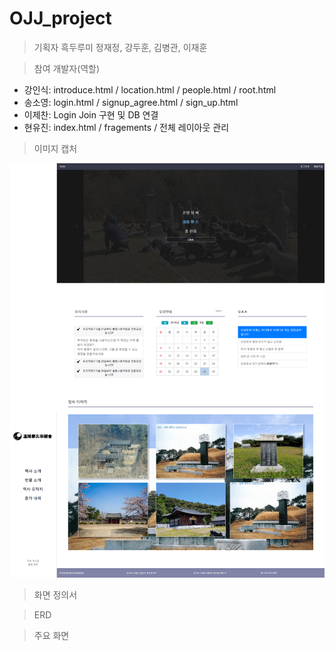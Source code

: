 # OJJ_project

> 기획자
흑두루미
정재정, 강두훈, 김병관, 이재훈


> 참여 개발자(역할)
- 강인식: introduce.html / location.html / people.html / root.html
- 송소영: login.html / signup_agree.html / sign_up.html
- 이제찬: Login Join 구현 및 DB 연결
- 현유진: index.html / fragements / 전체 레이아웃 관리


> 이미지 캡처
<img src="/src/main/resources/index.PNG" th:src="@{/src/main/resources/index.PNG}" />

> 화면 정의서


> ERD


> 주요 화면
